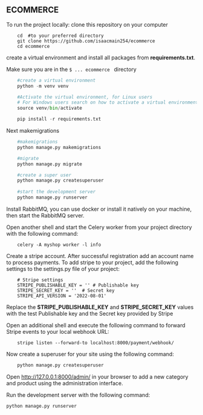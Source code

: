 ECOMMERCE 
----------

To run the project locally: clone this repository on your computer

```
    cd  #to your preferred directory
    git clone https://github.com/isaacmain254/ecommerce
    cd ecommerce
```

create a virtual environment and install all packages from **requirements.txt**.

 Make sure you are in the `$ ... ecommerce ` directory

```python
    #create a virtual environment
    python -m venv venv

    #Activate the virtual environment, for Linux users
    # For Windows users search on how to activate a virtual environment
    source venv/bin/activate

    pip install -r requirements.txt
```

Next makemigrations

```python
    #makemigrations
    python manage.py makemigrations

    #migrate
    python manage.py migrate

    #create a super user
    python manage.py createsuperuser
    
    #start the development server
    python manage.py runserver
```
Install RabbitMQ, you can use docker or install it natively on your machine, then start the RabbitMQ server.

Open another shell and start the Celery worker from your project directory with the following command:

```
    celery -A myshop worker -l info
```
Create a stripe account. After successful registration add an account name to process payments. To add stripe to your project, add the following settings to the settings.py file of your project:

```
    # Stripe settings
    STRIPE_PUBLISHABLE_KEY = '' # Publishable key
    STRIPE_SECRET_KEY = ''  # Secret key
    STRIPE_API_VERSION = '2022-08-01'
```

 Replace the **STRIPE_PUBLISHABLE_KEY** and **STRIPE_SECRET_KEY** values with the test Publishable key and the Secret key provided by Stripe

Open an additional shell and execute the following command to forward Stripe events to your local webhook URL:

```
    stripe listen --forward-to localhost:8000/payment/webhook/
```

Now create a superuser for your site using the following command:
```python
    python manage.py createsuperuser
```

Open http://127.0.0.1:8000/admin/ in your browser to add a new category and product using the administration interface.

Run the development server with the following command:
```
python manage.py runserver
```